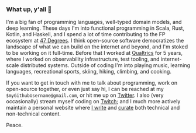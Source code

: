 ### What up, y'all 👋

I'm a big fan of programming languages, well-typed domain models, and deep learning.  These days I'm into functional programming in Scala, Rust, Kotlin, and Haskell, and I spend a lot of time contributing to the FP ecosystem at [47 Degrees](https://47degrees.github.io/org/).  I think open-source software democratizes the landscape of what we can build on the internet and beyond, and I'm stoked to be working on it full-time.  Before that I worked at [Qualtrics](https://www.qualtrics.com/qualtrics-life/why-qualtrics-dylan-martin-software-engineer-seattle-wa/) for 5 years, where I worked on observability infrastructure, test tooling, and internet-scale distributed systems.  Outside of coding I'm into playing music, learning languages, recreational sports, skiing, hiking, climbing, and cooking.

If you want to get in touch with me to talk about programming, work on open-source together, or even just say hi, I can be reached at my `$myGithubUsername@gmail.com`, or hit me up on [Twitter](https://twitter.com/dmarticus/).  I also (very occasionally) stream myself coding on [Twitch](https://www.twitch.tv/dmarticus); and I much more actively maintain a personal website where [I write](https://dylanamartin.com/blog.html) and [curate](https://dylanamartin.com/reading.html) both technical and non-technical content.

Peace.
<!--
**dmarticus/dmarticus** is a ✨ _special_ ✨ repository because its `README.md` (this file) appears on your GitHub profile.

Here are some ideas to get you started:

- 🔭 I’m currently working on ...
- 🌱 I’m currently learning ...
- 👯 I’m looking to collaborate on ...
- 🤔 I’m looking for help with ...
- 💬 Ask me about ...
- 📫 How to reach me: ...
- 😄 Pronouns: ...
- ⚡ Fun fact: ...
-->
